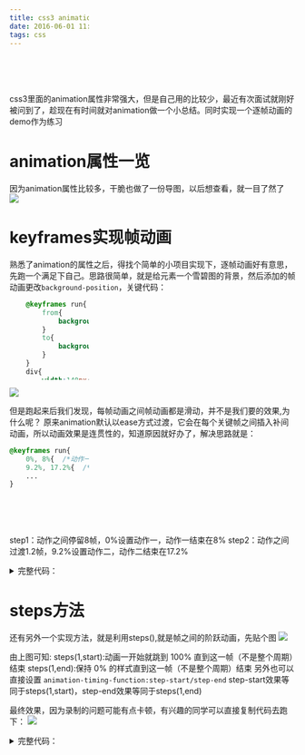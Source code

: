 ```yaml
---
title: css3 animation实现逐帧动画
date: 2016-06-01 11:55:00
tags: css
---
```


css3里面的animation属性非常强大，但是自己用的比较少，最近有次面试就刚好被问到了，趁现在有时间就对animation做一个小总结。同时实现一个逐帧动画的demo作为练习
<!-- more -->

# animation属性一览
因为animation属性比较多，干脆也做了一份导图，以后想查看，就一目了然了
![](http://qiniu.orlearn.cn/animation/animation_attr.jpg)

# keyframes实现帧动画
熟悉了animation的属性之后，得找个简单的小项目实现下，逐帧动画好有意思，先跑一个满足下自己。思路很简单，就是给元素一个雪碧图的背景，然后添加的帧动画更改`background-position`，关键代码：
```css
    @keyframes run{
        from{
            background-position: 0 0;
        }
        to{
            background-position: -1540px 0 ;
        }
    }
    div{
        width:140px;
        height:140px;
        background: url(run.png);
        animation-name：run;
        animation-duration:1s;
        animation-iteration-count:infinite;
    }
```
![](http://qiniu.orlearn.cn/animation/step_gif_half.gif)

但是跑起来后我们发现，每帧动画之间帧动画都是滑动，并不是我们要的效果,为什么呢？
原来animation默认以ease方式过渡，它会在每个关键帧之间插入补间动画，所以动画效果是连贯性的，知道原因就好办了，解决思路就是：
```css
@keyframes run{
    0%, 8%{  /*动作一*/  }
    9.2%, 17.2%{  /*动作二*/  }
    ...
}
```
step1：动作之间停留8帧，0%设置动作一，动作一结束在8%
step2：动作之间过渡1.2帧，9.2%设置动作二，动作二结束在17.2%

<details>
    <summary>完整代码：</summary>
    ```html
    <!DOCTYPE html>
    <html lang="en">
    <head>
        <meta charset="UTF-8">
        <title>css3逐帧动画</title>
        <style>
        @keyframes run{
        0%, 8%{  background-position: 0 0;  }
        9.2%, 17.2%{  background-position: -140px 0;  }
        18.4%, 26.4%{  background-position: -280px 0 ;  }
        27.6%, 35.6%{  background-position: -420px 0 ;  }
        36.8%, 44.8%{  background-position: -560px 0 ;  }
        46%, 54%{  background-position: -700px 0 ;  }
        55.2%, 63.2%{  background-position: -840px 0 ;  }
        64.4%, 72.4%{  background-position: -980px 0 ;  }
        73.6%, 81.6%{  background-position: -1120px 0 ;  }
        82.8%, 90.8%{  background-position: -1400px 0 ;  }
        92%, 100%{  background-position: -1540px 0 ;  }
        }
        @-webkit-keyframes run{
        0%, 8%{  background-position: 0 0;  }
        9.2%, 17.2%{  background-position: -140px 0;  }
        18.4%, 26.4%{  background-position: -280px 0 ;  }
        27.6%, 35.6%{  background-position: -420px 0 ;  }
        36.8%, 44.8%{  background-position: -560px 0 ;  }
        46%, 54%{  background-position: -700px 0 ;  }
        55.2%, 63.2%{  background-position: -840px 0 ;  }
        64.4%, 72.4%{  background-position: -980px 0 ;  }
        73.6%, 81.6%{  background-position: -1120px 0 ;  }
        82.8%, 90.8%{  background-position: -1400px 0 ;  }
        92%, 100%{  background-position: -1540px 0 ;  }
        }
        div{
            width:140px;
            height:140px;
            background: url(http://images2015.cnblogs.com/blog/754767/201606/754767-20160601000042992-1734972084.png) ;
            animation:run 1s infinite;
                -webkit-animation:run 1s infinite;
            animation-fill-mode : backwards;
                -webkit-animation-fill-mode : backwards;
        }
        </style>
    </head>
    <body>
        <div></div>
    </body>
    </html>
    ```
</details>

# steps方法
还有另外一个实现方法，就是利用steps(),就是帧之间的阶跃动画，先贴个图
![](http://qiniu.orlearn.cn/animation/animation_step.png)

由上图可知:
steps(1,start):动画一开始就跳到 100% 直到这一帧（不是整个周期）结束
steps(1,end):保持 0% 的样式直到这一帧（不是整个周期）结束
另外也可以直接设置 `animation-timing-function:step-start/step-end`
step-start效果等同于steps(1,start)，step-end效果等同于steps(1,end)

最终效果，因为录制的问题可能有点卡顿，有兴趣的同学可以直接复制代码去跑下：
![](http://qiniu.orlearn.cn/animation/step_gif_finish.gif)

<details>
    <summary>完整代码：</summary>
    ```html
    <!DOCTYPE html>
        <html lang="en">
        <head>
            <meta charset="UTF-8">
            <title>css3逐帧动画</title>
            <style>
            @keyframes run{
                0%{
                    background-position: 0 0;
                }
                8.333%{
                    background-position: -140px 0;
                }
                16.666%{
                    background-position: -280px 0 ;
                }
                25.0%{
                    background-position: -420px 0 ;
                }
                33.333%{
                    background-position: -560px 0 ;
                }
                41.666%{
                    background-position: -700px 0 ;
                }
                50.0%{
                    background-position: -840px 0 ;
                }
                58.333%{
                    background-position: -980px 0 ;
                }
                66.666%{
                    background-position: -1120px 0 ;
                }
                75.0%{
                    background-position: -1260px 0 ;
                }
                83.333%{
                    background-position: -1400px 0 ;
                }
                91.666%{
                    background-position: -1540px 0 ;
                }
                100%{
                    background-position: 0 0 ;
                }
            }
            @-webkit-keyframes run{
                0%{
                    background-position: 0 0;
                }
                8.333%{
                    background-position: -140px 0;
                }
                16.666%{
                    background-position: -280px 0 ;
                }
                25.0%{
                    background-position: -420px 0 ;
                }
                33.333%{
                    background-position: -560px 0 ;
                }
                41.666%{
                    background-position: -700px 0 ;
                }
                50.0%{
                    background-position: -840px 0 ;
                }
                58.333%{
                    background-position: -980px 0 ;
                }
                66.666%{
                    background-position: -1120px 0 ;
                }
                75.0%{
                    background-position: -1260px 0 ;
                }
                83.333%{
                    background-position: -1400px 0 ;
                }
                91.666%{
                    background-position: -1540px 0 ;
                }
                100%{
                    background-position: 0 0 ;
                }
            }
            div{
                width:140px;
                height:140px;
                background: url(http://images2015.cnblogs.com/blog/754767/201606/754767-20160601000042992-1734972084.png) ;
                animation:run 1s steps(1, start) infinite;
                    -webkit-animation:run 1s steps(1, start) infinite;
            }
            </style>
        </head>
        <body>
            <div></div>
        </body>
    ```
</details>

